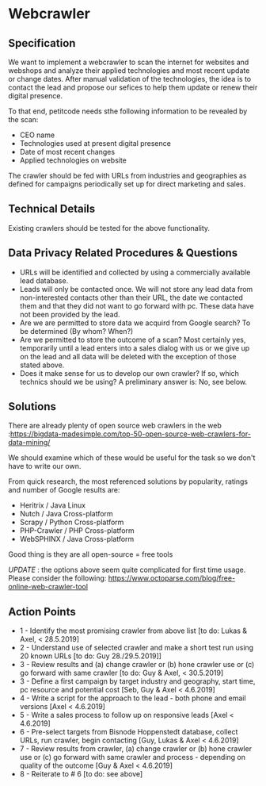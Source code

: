 <!-- TITLE: Webcrawler -->
<!-- SUBTITLE: A quick summary of Webcrawler Project -->

# Webcrawler

## Specification

We want to implement a webcrawler to scan the internet for websites and webshops and analyze their applied technologies and most recent update or change dates. After manual validation of the technologies, the idea is to contact the lead and propose our sefices to help them update or renew their digital presence.

To that end, petitcode needs sthe following information to be revealed by the scan:

- CEO name
- Technologies used at present digital presence
- Date of most recent changes
- Applied technologies on website

The crawler should be fed with URLs from industries and geographies as defined for campaigns periodically set up for direct marketing and sales.


## Technical Details

Existing crawlers should be tested for the above functionality. 


## Data Privacy Related Procedures & Questions

* URLs will be identified and collected by using a commercially available lead database.
* Leads will only be contacted once.  We will not store any lead data from non-interested contacts other than their URL, the date we contacted them and that they did not want to go forward with pc.  These data have not been provided by the lead.
* Are we are permitted to store data we acquird from Google search?  To be determined (By whom? When?)
* Are we permitted to store the outcome of a scan?  Most certainly yes, temporarily until a lead enters into a sales dialog with us or we give up on the lead and all data will be deleted with the exception of those stated above.	
* Does it make sense for us to develop our own crawler?  If so, which technics should we be using?  A preliminary answer is: No, see below.


## Solutions

There are already plenty of open source web crawlers in the web :https://bigdata-madesimple.com/top-50-open-source-web-crawlers-for-data-mining/

We should examine which of these would be useful for the task so we don't have to write our own.

From quick research, the most referenced solutions by popularity, ratings and number of Google results are:
- Heritrix /	Java	Linux
- Nutch	/ Java	Cross-platform
- Scrapy /	Python	Cross-platform
- PHP-Crawler	/ PHP	Cross-platform
- WebSPHINX	/ Java	Cross-platform

Good thing is they are all open-source = free tools

*UPDATE* : the options above seem quite complicated for first time usage. Please consider the following: https://www.octoparse.com/blog/free-online-web-crawler-tool

## Action Points

* 1 - Identify the most promising crawler from above list [to do: Lukas & Axel, < 28.5.2019]
* 2 - Understand use of selected crawler and make a short test run using 20 known URLs [to do: Guy 28./29.5.2019]]
* 3 - Review results and (a) change crawler or (b) hone crawler use or (c) go forward with same crawler [to do: Guy & Axel, < 30.5.2019] 
* 3 - Define a first campaign by target industry and geography, start time, pc resource and potential cost [Seb, Guy & Axel < 4.6.2019]
* 4 - Write a script for the approach to the lead - both phone and email versions [Axel < 4.6.2019]
* 5 - Write a sales process to follow up on responsive leads [Axel < 4.6.2019]
* 6 - Pre-select targets from Bisnode Hoppenstedt database, collect URLs, run crawler, begin contacting [Guy, Lukas & Axel < 4.6.2019]
* 7 - Review results from crawler, (a) change crawler or (b) hone crawler use or (c) go forward with same crawler and process - depending on quality of the outcome [Guy & Axel < 4.6.2019]
* 8 - Reiterate to # 6 [to do: see above]